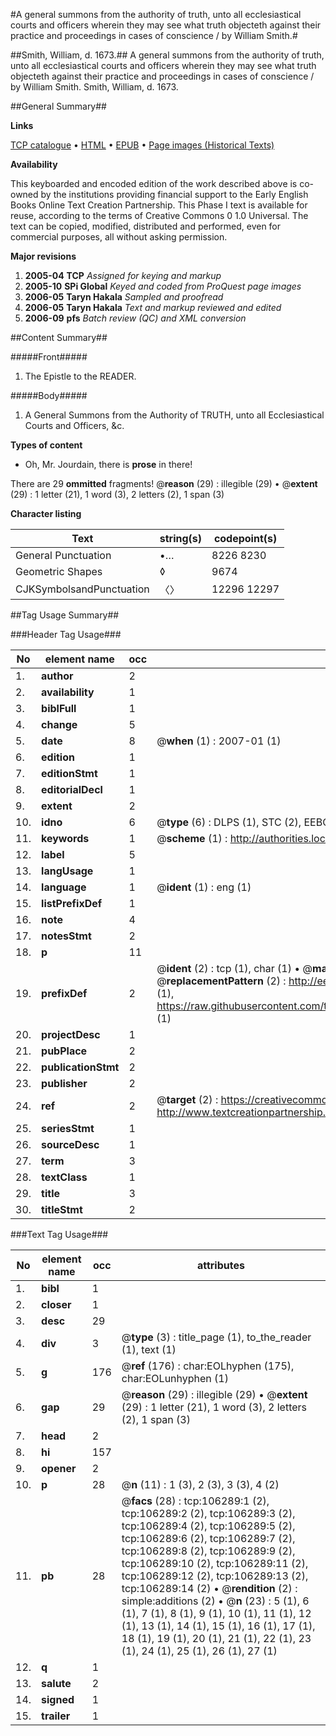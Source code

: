 #A general summons from the authority of truth, unto all ecclesiastical courts and officers wherein they may see what truth objecteth against their practice and proceedings in cases of conscience / by William Smith.#

##Smith, William, d. 1673.##
A general summons from the authority of truth, unto all ecclesiastical courts and officers wherein they may see what truth objecteth against their practice and proceedings in cases of conscience / by William Smith.
Smith, William, d. 1673.

##General Summary##

**Links**

[TCP catalogue](http://www.ota.ox.ac.uk/tcp/)  • 
[HTML](http://tei.it.ox.ac.uk/tcp/Texts-HTML/free/A60/A60632.html)  • 
[EPUB](http://tei.it.ox.ac.uk/tcp/Texts-EPUB/free/A60/A60632.epub) • 
[Page images (Historical Texts)](https://data.historicaltexts.jisc.ac.uk/view?pubId=eebo-17244800e&pageId=eebo-17244800e-106289-1)

**Availability**

This keyboarded and encoded edition of the
	       work described above is co-owned by the institutions
	       providing financial support to the Early English Books
	       Online Text Creation Partnership. This Phase I text is
	       available for reuse, according to the terms of Creative
	       Commons 0 1.0 Universal. The text can be copied,
	       modified, distributed and performed, even for
	       commercial purposes, all without asking permission.

**Major revisions**

1. __2005-04__ __TCP__ *Assigned for keying and markup*
1. __2005-10__ __SPi Global__ *Keyed and coded from ProQuest page images*
1. __2006-05__ __Taryn Hakala__ *Sampled and proofread*
1. __2006-05__ __Taryn Hakala__ *Text and markup reviewed and edited*
1. __2006-09__ __pfs__ *Batch review (QC) and XML conversion*

##Content Summary##

#####Front#####

1. The Epistle to the READER.

#####Body#####

1. A General Summons from the Authority of TRUTH, unto all Ecclesiastical Courts and Officers, &c.

**Types of content**

  * Oh, Mr. Jourdain, there is **prose** in there!

There are 29 **ommitted** fragments! 
 @__reason__ (29) : illegible (29)  •  @__extent__ (29) : 1 letter (21), 1 word (3), 2 letters (2), 1 span (3)

**Character listing**


|Text|string(s)|codepoint(s)|
|---|---|---|
|General Punctuation|•…|8226 8230|
|Geometric Shapes|◊|9674|
|CJKSymbolsandPunctuation|〈〉|12296 12297|

##Tag Usage Summary##

###Header Tag Usage###

|No|element name|occ|attributes|
|---|---|---|---|
|1.|__author__|2||
|2.|__availability__|1||
|3.|__biblFull__|1||
|4.|__change__|5||
|5.|__date__|8| @__when__ (1) : 2007-01 (1)|
|6.|__edition__|1||
|7.|__editionStmt__|1||
|8.|__editorialDecl__|1||
|9.|__extent__|2||
|10.|__idno__|6| @__type__ (6) : DLPS (1), STC (2), EEBO-CITATION (1), OCLC (1), VID (1)|
|11.|__keywords__|1| @__scheme__ (1) : http://authorities.loc.gov/ (1)|
|12.|__label__|5||
|13.|__langUsage__|1||
|14.|__language__|1| @__ident__ (1) : eng (1)|
|15.|__listPrefixDef__|1||
|16.|__note__|4||
|17.|__notesStmt__|2||
|18.|__p__|11||
|19.|__prefixDef__|2| @__ident__ (2) : tcp (1), char (1)  •  @__matchPattern__ (2) : ([0-9\-]+):([0-9IVX]+) (1), (.+) (1)  •  @__replacementPattern__ (2) : http://eebo.chadwyck.com/downloadtiff?vid=$1&page=$2 (1), https://raw.githubusercontent.com/textcreationpartnership/Texts/master/tcpchars.xml#$1 (1)|
|20.|__projectDesc__|1||
|21.|__pubPlace__|2||
|22.|__publicationStmt__|2||
|23.|__publisher__|2||
|24.|__ref__|2| @__target__ (2) : https://creativecommons.org/publicdomain/zero/1.0/ (1), http://www.textcreationpartnership.org/docs/. (1)|
|25.|__seriesStmt__|1||
|26.|__sourceDesc__|1||
|27.|__term__|3||
|28.|__textClass__|1||
|29.|__title__|3||
|30.|__titleStmt__|2||


###Text Tag Usage###

|No|element name|occ|attributes|
|---|---|---|---|
|1.|__bibl__|1||
|2.|__closer__|1||
|3.|__desc__|29||
|4.|__div__|3| @__type__ (3) : title_page (1), to_the_reader (1), text (1)|
|5.|__g__|176| @__ref__ (176) : char:EOLhyphen (175), char:EOLunhyphen (1)|
|6.|__gap__|29| @__reason__ (29) : illegible (29)  •  @__extent__ (29) : 1 letter (21), 1 word (3), 2 letters (2), 1 span (3)|
|7.|__head__|2||
|8.|__hi__|157||
|9.|__opener__|2||
|10.|__p__|28| @__n__ (11) : 1 (3), 2 (3), 3 (3), 4 (2)|
|11.|__pb__|28| @__facs__ (28) : tcp:106289:1 (2), tcp:106289:2 (2), tcp:106289:3 (2), tcp:106289:4 (2), tcp:106289:5 (2), tcp:106289:6 (2), tcp:106289:7 (2), tcp:106289:8 (2), tcp:106289:9 (2), tcp:106289:10 (2), tcp:106289:11 (2), tcp:106289:12 (2), tcp:106289:13 (2), tcp:106289:14 (2)  •  @__rendition__ (2) : simple:additions (2)  •  @__n__ (23) : 5 (1), 6 (1), 7 (1), 8 (1), 9 (1), 10 (1), 11 (1), 12 (1), 13 (1), 14 (1), 15 (1), 16 (1), 17 (1), 18 (1), 19 (1), 20 (1), 21 (1), 22 (1), 23 (1), 24 (1), 25 (1), 26 (1), 27 (1)|
|12.|__q__|1||
|13.|__salute__|2||
|14.|__signed__|1||
|15.|__trailer__|1||
